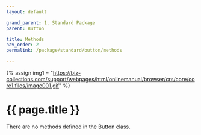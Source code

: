 ```yaml
---
layout: default

grand_parent: 1. Standard Package
parent: Button

title: Methods
nav_order: 2
permalink: /package/standard/button/methods

---
```

{% assign img1 = "https://biz-collections.com/support/webpages/html/onlinemanual/browser/crs/core/core1.files/image001.gif" %}


# {{ page.title }}

There are no methods defined in the Button class.
